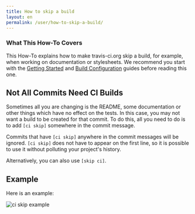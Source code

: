 ```yaml
---
title: How to skip a build
layout: en
permalink: /user/how-to-skip-a-build/
---
```


### What This How-To Covers

This How-To explains how to make travis-ci.org skip a build, for example, when
working on documentation or stylesheets. We recommend you start with the
[Getting Started](/user/getting-started/) and [Build
Configuration](/user/build-configuration/) guides before reading this one.

## Not All Commits Need CI Builds

Sometimes all you are changing is the README, some documentation or other
things which have no effect on the tests. In this case, you may not want a
build to be created for that commit. To do this, all you need to do is to add
`[ci skip]` somewhere in the commit message.

Commits that have `[ci skip]` anywhere in the commit messages will be ignored.
`[ci skip]` does not have to appear on the first line, so it is possible to use
it without polluting your project's history.

Alternatively, you can also use `[skip ci]`.

## Example

Here is an example:

![ci skip example](https://img.skitch.com/20111013-pu5e4gijiw4416m4y4uc29fxwa.jpg)
